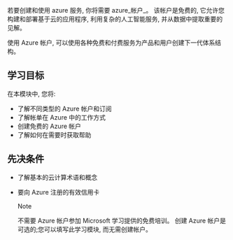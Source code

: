 若要创建和使用 azure 服务, 你将需要 azure_帐户_。 该帐户是免费的, 它允许您构建和部署基于云的应用程序, 利用复杂的人工智能服务, 并从数据中提取重要的见解。

使用 Azure 帐户, 可以使用各种免费和付费服务为产品和用户创建下一代体系结构。

## <a name="learning-objectives"></a>学习目标

在本模块中, 您将:

- 了解不同类型的 Azure 帐户和订阅
- 了解帐单在 Azure 中的工作方式
- 创建免费的 Azure 帐户
- 了解如何在需要时获取帮助

## <a name="prerequisites"></a>先决条件

- 了解基本的云计算术语和概念
- 要向 Azure 注册的有效信用卡

    > [!NOTE]
    > 不需要 Azure 帐户参加 Microsoft 学习提供的免费培训。 创建 Azure 帐户是可选的;您可以填写此学习模块, 而无需创建帐户。